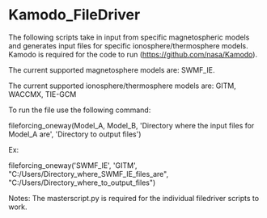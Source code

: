 # Kamodo_FileDriver


The following scripts take in input from specific magnetospheric models and generates input files for specific ionosphere/thermosphere models. Kamodo is required for the code to run (https://github.com/nasa/Kamodo).

The current supported magnetosphere models are: SWMF_IE.

The current supported ionosphere/thermosphere models are: GITM, WACCMX, TIE-GCM

To run the file use the following command:

fileforcing_oneway(Model_A, Model_B, 'Directory where the input files for Model_A are', 'Directory to output files')

Ex:

fileforcing_oneway('SWMF_IE', 'GITM', "C:/Users/Directory_where_SWMF_IE_files_are", "C:/Users/Directory_where_to_output_files")

Notes: The masterscript.py is required for the individual filedriver scripts to work.
